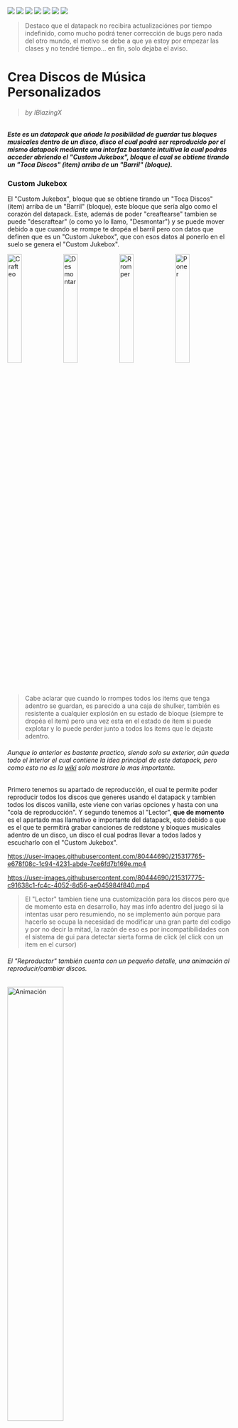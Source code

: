 
[changelog-url]: https://github.com/IBlazingX/-Minecraft-Make-Custom-Music-Discs/blob/main/changelog/README.md
[downloads-url]: https://github.com/IBlazingX/-Minecraft-Make-Custom-Music-Discs/blob/main/downloads/README.md
[wiki-url]: https://github.com/IBlazingX/-Minecraft-Make-Custom-Music-Discs/wiki
[bugs-url]: https://github.com/IBlazingX/-Minecraft-Make-Custom-Music-Discs/issues

[shield-1]: http://creativecommons.org/licenses/by-sa/4.0/
[shield-2]: https://modrinth.com/mod/make-custom-music-discs
[shield-3]: https://www.planetminecraft.com/data-pack/make-custom-music-discs
[shield-4]: https://github.com/IBlazingX/-Minecraft-Make-Custom-Music-Discs
[shield-5]: https://www.youtube.com/channel/UCBpt68gmj6qgNAHuWKI5z4g
[shield-6]: https://twitter.com/IBlazingX
[shield-7]: https://www.paypal.com/paypalme/BlazingX/

[![](https://img.shields.io/badge/License-cc%20by--sa%204.0-cfcfcf)][shield-1] [![](https://img.shields.io/badge/Modrinth-project-1bd96a)][shield-2] [![](https://img.shields.io/badge/Planet%20Minecraft%20Community-project-57b10f)][shield-3] [![](https://img.shields.io/badge/Github-project-161b22)][shield-4] [![](https://img.shields.io/badge/Youtube-channel-fd0000)][shield-5] [![](https://img.shields.io/badge/Twitter-profile-1d9bf0)][shield-6] [![](https://img.shields.io/badge/Paypal-donations-001f6a)][shield-7]

> Destaco que el datapack no recibira actualizaciónes por tiempo indefinido, como mucho podrá tener corrección de bugs pero nada del otro mundo, el motivo se debe a que ya estoy por empezar las clases y no tendré tiempo... en fin, solo dejaba el aviso.

# Crea Discos de Música Personalizados
> ###### by IBlazingX

##### Este es un datapack que añade la posibilidad de guardar tus bloques musicales dentro de un disco, disco el cual podrá ser reproducido por el mismo datapack mediante una interfaz bastante intuitiva la cual podrás acceder abriendo el "Custom Jukebox", bloque el cual se obtiene tirando un "Toca Discos" (item) arriba de un "Barril" (bloque).

### Custom Jukebox
El "Custom Jukebox", bloque que se obtiene tirando un "Toca Discos" (item) arriba de un "Barril" (bloque), este bloque que sería algo como el corazón del datapack. Este, además de poder "creaftearse" tambien se puede "descraftear" (o como yo lo llamo, "Desmontar") y se puede mover debido a que cuando se rrompe te dropéa el barril pero con datos que definen que es un "Custom Jukebox", que con esos datos al ponerlo en el suelo se genera el "Custom Jukebox".

<img src="https://imgur.com/4j6EDsh.gif" alt="Crafteo" width="25%"><img src="https://imgur.com/8lt6uyg.gif" alt="Desmontar" width="25%"><img src="https://imgur.com/1N8psBD.gif" alt="Rromper" width="25%"><img src="https://imgur.com/ChuzGYZ.gif" alt="Poner" width="25%">
  > Cabe aclarar que cuando lo rrompes todos los items que tenga adentro se guardan, es parecido a una caja de shulker, también es resistente a cualquier explosión en su estado de bloque (siempre te dropéa el item) pero una vez esta en el estado de item si puede explotar y lo puede perder junto a todos los items que le dejaste adentro.
  

###### Aunque lo anterior es bastante practico, siendo solo su exterior, aún queda todo el interior el cual contiene la idea principal de este datapack, pero como esto no es la [wiki][wiki-url] solo mostrare lo mas importante.

Primero tenemos su apartado de reproducción, el cual te permite poder reproducir todos los discos que generes usando el datapack y tambien todos los discos vanilla, este viene con varias opciones y hasta con una "cola de reproducción". Y segundo tenemos al "Lector", **que de momento** es el apartado mas llamativo e importante del datapack, esto debido a que es el que te permitirá grabar canciones de redstone y bloques musicales adentro de un disco, un disco el cual podras llevar a todos lados y escucharlo con el "Custom Jukebox".

https://user-images.githubusercontent.com/80444690/215317765-e678f08c-1c94-4231-abde-7ce6fd7b169e.mp4

https://user-images.githubusercontent.com/80444690/215317775-c91638c1-fc4c-4052-8d56-ae045984f840.mp4
  > El "Lector" tambien tiene una customización para los discos pero que de momento esta en desarrollo, hay mas info adentro del juego si la intentas usar pero resumiendo, no se implemento aún porque para hacerlo se ocupa la necesidad de modificar una gran parte del codigo y por no decir la mitad, la razón de eso es por incompatibilidades con el sistema de gui para detectar sierta forma de click (el click con un item en el cursor)


###### El "Reproductor" también cuenta con un pequeño detalle, una animación al reproducir/cambiar discos.
<img src="https://imgur.com/kElTy6Z.gif" alt="Animación" width="50%">

## Enlaces
- [Historial de cambios][changelog-url]
- [Descargas][downloads-url]
- [Wiki][wiki-url]
 
> [Ayudame reportando bugs][bugs-url]

## Licencia
[![CC BY-SA 4.0][cc-by-sa-image]][cc-by-sa]

<p xmlns:cc="http://creativecommons.org/ns#" xmlns:dct="http://purl.org/dc/terms/"><a property="dct:title" rel="cc:attributionURL" href="https://github.com/IBlazingX/-Minecraft-Make-Custom-Music-Discs">Make Custom Music Discs</a> by <a rel="cc:attributionURL dct:creator" property="cc:attributionName" href="https://github.com/IBlazingX">IBlazingX</a> is licensed under <a href="http://creativecommons.org/licenses/by-sa/4.0/?ref=chooser-v1" target="_blank" rel="license noopener noreferrer" style="display:inline-block;">Attribution-ShareAlike 4.0 International</a></p>


[cc-by-sa]: http://creativecommons.org/licenses/by-sa/4.0/
[cc-by-sa-image]: https://licensebuttons.net/l/by-sa/4.0/88x31.png

| Licencia | http://creativecommons.org/licenses/by-sa/4.0/ |
| ------------ | ------------ |
| Eres libre de |  **Publicar:** copiar y redistribuir el material en cualquier medio o formato.<br>**Adaptar:** remezclar, transformar y construir a partir del material para cualquier propósito, incluso comercialmente.<br><br>La licenciante no puede revocar estas libertades en tanto usted siga los términos de la licencia. |
| Bajo los siguientes términos | <img style="height:22px!important;margin-left:3px;vertical-align:text-bottom;" src="https://mirrors.creativecommons.org/presskit/icons/by.svg?ref=chooser-v1"> **Atribución:** usted debe dar crédito de manera adecuada, brindar un enlace a la licencia, e indicar si se han realizado cambios. Puede hacerlo en cualquier forma razonable, pero no de forma tal que sugiera que usted o su uso tienen el apoyo de la licenciante.<br><img style="height:22px!important;margin-left:3px;vertical-align:text-bottom;" src="https://mirrors.creativecommons.org/presskit/icons/sa.svg?ref=chooser-v1"> **Compartir Igual:** si remezcla, transforma o crea a partir del material, debe distribuir su contribución bajo la lamisma licencia del original.<br><br>**No hay restricciones adicionales** — No puede aplicar términos legales ni medidas tecnológicas que restrinjan legalmente a otras a hacer cualquier uso permitido por la licencia. |
| Avisos | No tiene que cumplir con la licencia para elementos del materiale en el dominio público o cuando su uso esté permitido por una excepción o limitación aplicable.<br><br>No se dan garantías. La licencia podría no darle todos los permisos que necesita para el uso que tenga previsto. Por ejemplo, otros derechos como publicidad, privacidad, o derechos morales pueden limitar la forma en que utilice el material. |
